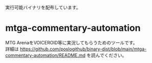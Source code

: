 実行可能バイナリを配布しています。

# mtga-commentary-automation

MTG ArenaをVOICEROID等に実況してもらうためのツールです。<br />
詳細は https://github.com/poslogithub/binary-dist/blob/main/mtga-commentary-automation/README.md を読んでください。<br />
